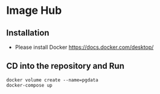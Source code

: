 # Image Hub

## Installation
* Please install Docker https://docs.docker.com/desktop/


## CD into the repository and Run
```
docker volume create --name=pgdata
docker-compose up
```
